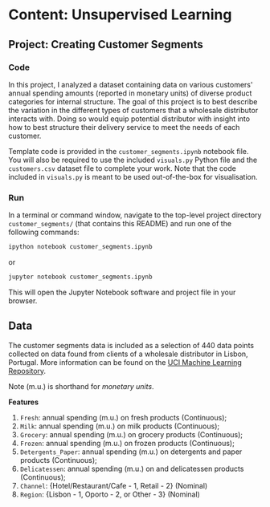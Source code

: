 # Content: Unsupervised Learning
## Project: Creating Customer Segments



### Code

In this project, I analyzed a dataset containing data on various customers' annual spending amounts (reported in monetary units) of diverse product categories for internal structure. The goal of this project is to best describe the variation in the different types of customers that a wholesale distributor interacts with. Doing so would equip potential distributor with insight into how to best structure their delivery service to meet the needs of each customer.


Template code is provided in the `customer_segments.ipynb` notebook file. You will also be required to use the included `visuals.py` Python file and the `customers.csv` dataset file to complete your work.  Note that the code included in `visuals.py` is meant to be used out-of-the-box for visualisation.

### Run

In a terminal or command window, navigate to the top-level project directory `customer_segments/` (that contains this README) and run one of the following commands:

```bash
ipython notebook customer_segments.ipynb
```  
or
```bash
jupyter notebook customer_segments.ipynb
```

This will open the Jupyter Notebook software and project file in your browser.

## Data

The customer segments data is included as a selection of 440 data points collected on data found from clients of a wholesale distributor in Lisbon, Portugal. More information can be found on the [UCI Machine Learning Repository](https://archive.ics.uci.edu/ml/datasets/Wholesale+customers).

Note (m.u.) is shorthand for *monetary units*.

**Features**
1) `Fresh`: annual spending (m.u.) on fresh products (Continuous);
2) `Milk`: annual spending (m.u.) on milk products (Continuous);
3) `Grocery`: annual spending (m.u.) on grocery products (Continuous);
4) `Frozen`: annual spending (m.u.) on frozen products (Continuous);
5) `Detergents_Paper`: annual spending (m.u.) on detergents and paper products (Continuous);
6) `Delicatessen`: annual spending (m.u.) on and delicatessen products (Continuous);
7) `Channel`: {Hotel/Restaurant/Cafe - 1, Retail - 2} (Nominal)
8) `Region`: {Lisbon - 1, Oporto - 2, or Other - 3} (Nominal)
